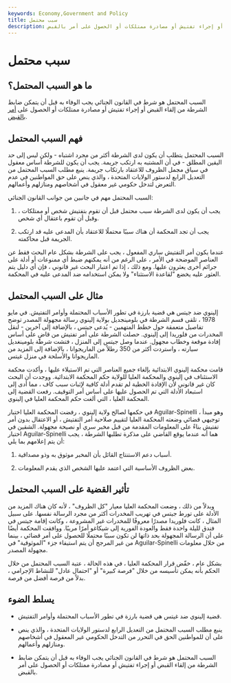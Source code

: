 ```yaml
---
keywords: Economy,Government and Policy
title: سبب محتمل
description: السبب المحتمل هو مطلب قانوني يجب الوفاء به قبل أن يتمكن ضابط الشرطة من إلقاء القبض أو إجراء تفتيش أو مصادرة ممتلكات أو الحصول على أمر بالقبض.
---
```


# سبب محتمل
## ما هو السبب المحتمل؟

السبب المحتمل هو شرط في القانون الجنائي يجب الوفاء به قبل أن يتمكن ضابط الشرطة من إلقاء القبض أو إجراء تفتيش أو مصادرة ممتلكات أو الحصول على [أمر بالقبض](/warrant).

## فهم السبب المحتمل

السبب المحتمل يتطلب أن يكون لدى الشرطة أكثر من مجرد اشتباه - ولكن ليس إلى حد اليقين المطلق - في أن المشتبه به ارتكب جريمة. يجب أن يكون للشرطة أساس معقول في سياق مجمل الظروف للاعتقاد بارتكاب جريمة. ينبع مطلب السبب المحتمل من التعديل الرابع لدستور الولايات المتحدة ، والذي ينص على حق المواطنين في عدم التعرض لتدخل حكومي غير معقول في أشخاصهم ومنازلهم وأعمالهم.

السبب المحتمل مهم في جانبين من جوانب القانون الجنائي:

1. يجب أن يكون لدى الشرطة سبب محتمل قبل أن تقوم بتفتيش شخص أو ممتلكات ، وقبل أن تقوم باعتقال أي شخص.

1. يجب أن تجد المحكمة أن هناك سببًا محتملًا للاعتقاد بأن المدعى عليه قد ارتكب الجريمة قبل محاكمته.

عندما يكون أمر التفتيش ساري المفعول ، يجب على الشرطة بشكل عام البحث فقط عن العناصر الموضحة في الأمر ، على الرغم من أنه يمكنهم ضبط أي ممنوعات أو أدلة على جرائم أخرى يعثرون عليها. ومع ذلك ، إذا تم اعتبار البحث غير قانوني ، فإن أي دليل يتم العثور عليه يخضع "لقاعدة الاستثناء" ولا يمكن استخدامه ضد المدعى عليه في المحكمة.

## مثال على السبب المحتمل

إلينوي ضد جيتس هي قضية بارزة في تطور الأسباب المحتملة وأوامر التفتيش. في مايو 1978 ، تلقى قسم الشرطة في بلومينجديل بولاية إلينوي رسالة مجهولة المصدر توضح تفاصيل متعمقة حول خطط المتهمين - يُدعى جيتس ، بالإضافة إلى آخرين - لنقل المخدرات من فلوريدا إلى إلينوي. حصلت الشرطة على أمر تفتيش من قاضٍ على أساس إفادة موقعة وخطاب مجهول. عندما وصل جيتس إلى المنزل ، فتشت شرطة بلومينغديل سيارته ، واستردت أكثر من 350 رطلاً من الماريجوانا ، بالإضافة إلى المزيد من الماريجوانا والأسلحة في منزل غيتس.

قامت محكمة إلينوي الابتدائية بإلغاء جميع العناصر التي تم الاستيلاء عليها ، وأكدت محكمة الاستئناف في إلينوي والمحكمة العليا للولاية حكم المحكمة الابتدائية. ووجدت أن البحث كان غير قانوني لأن الإفادة الخطية لم تقدم أدلة كافية لإثبات سبب كاف ، مما أدى إلى استبعاد الأدلة التي تم الحصول عليها على أساس أمر التوقيف. رفعت القضية إلى المحكمة العليا ، التي ألغت حكم المحكمة العليا في إلينوي.

في حكمها لصالح ولاية إلينوي ، رفضت المحكمة العليا اختبار Aguilar-Spinelli ، وهو مبدأ توجيهي قضائي وضعته المحكمة العليا لتقييم صلاحية أمر التفتيش ، أو الاعتقال بدون أمر تفتيش بناءً على المعلومات المقدمة من قبل مخبر سري أو نصيحة مجهولة. الشقين في اختبار Aguilar-Spinelli هما أنه عندما يوقع القاضي على مذكرة تطلبها الشرطة ، يجب أن يتم إعلامهم بما يلي:

1. أسباب دعم الاستنتاج القائل بأن المخبر موثوق به وذو مصداقية.

1. بعض الظروف الأساسية التي اعتمد عليها الشخص الذي يقدم المعلومات.

## تأثير القضية على السبب المحتمل

وبدلاً من ذلك ، وضعت المحكمة العليا معيار "كل الظروف" ، لأنه كان هناك المزيد من الأدلة على تورط جيتس في تهريب المخدرات أكثر من مجرد الرسالة نفسها. على سبيل المثال ، كانت فلوريدا مصدرًا معروفًا للمخدرات غير المشروعة ، وكانت إقامة جيتس في فندق لليلة واحدة فقط والعودة الفورية إلى شيكاغو أمرًا مريبًا. ووافقت المحكمة أيضًا على أن الرسالة المجهولة بحد ذاتها لن تكون سببًا محتملًا للحصول على أمر قضائي ، بينما من غير المرجح أن يتم استيفاء جزء "الموثوقية" في Aguilar-Spinelli من خلال معلومات مجهولة المصدر.

بشكل عام ، خفّض قرار المحكمة العليا ، في هذه الحالة ، عتبة السبب المحتمل من خلال الحكم بأنه يمكن تأسيسه من خلال "فرصة كبيرة" أو "احتمال عادل" للنشاط الإجرامي ، بدلاً من فرصة أفضل من فرصة.

## يسلط الضوء

- قضية إلينوي ضد غيتس هي قضية بارزة في تطور الأسباب المحتملة وأوامر التفتيش.

- ينبع مطلب السبب المحتمل من التعديل الرابع لدستور الولايات المتحدة ، والذي ينص على أن للمواطنين الحق في التحرر من التدخل الحكومي غير المعقول في أشخاصهم ومنازلهم وأعمالهم.

- السبب المحتمل هو شرط في القانون الجنائي يجب الوفاء به قبل أن يتمكن ضابط الشرطة من إلقاء القبض أو إجراء تفتيش أو مصادرة ممتلكات أو الحصول على أمر بالقبض.

